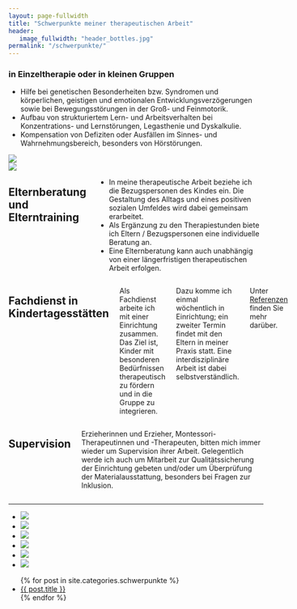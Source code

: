 ```yaml
---
layout: page-fullwidth
title: "Schwerpunkte meiner therapeutischen Arbeit"
header:
   image_fullwidth: "header_bottles.jpg"
permalink: "/schwerpunkte/"
---
```

<h3>in Einzeltherapie oder in kleinen Gruppen</h3>

<div class="row">
		<ul>
		<li> Hilfe bei genetischen Besonderheiten bzw.  Syndromen und körperlichen, geistigen und emotionalen Entwicklungsverzögerungen sowie bei Bewegungsstörungen in der Groß-  und Feinmotorik.</li>
		<li> Aufbau von strukturiertem Lern- und Arbeitsverhalten bei Konzentrations- und Lernstörungen, Legasthenie und Dyskalkulie.</li>
		<li> Kompensation von Defiziten oder Ausfällen im Sinnes- und Wahrnehmungsbereich, besonders von Hörstörungen.</li>
		</ul>
</div>

<div class="row">
<div class="large-2 columns"></div>
<div class="large-4 columns">
		<img class="imgcircle40" src="/images/cecilia1.jpg">
</div>
<div class="large-4 columns">
		<img class="imgcircle40" src="/images/cecilia2.jpg">
</div>
<div class="large-2 columns"></div>
</div>

<div class="row">
<div class="large-4 columns">
<h2>Elternberatung und Elterntraining</h2>
		<ul>
		<li>In meine therapeutische Arbeit beziehe ich die Bezugspersonen des Kindes ein. Die Gestaltung des Alltags und eines positiven sozialen Umfeldes wird dabei gemeinsam erarbeitet. </li>
		<li>Als Ergänzung zu den Therapiestunden biete ich Eltern / Bezugspersonen eine individuelle Beratung an. </li>
		<li>Eine Elternberatung kann auch unabhängig von einer längerfristigen therapeutischen Arbeit erfolgen. </li>
		</ul>
</div>
<div class="large-4 columns">
<h2>Fachdienst in Kindertagesstätten</h2>
<p>Als Fachdienst arbeite ich mit einer Einrichtung zusammen. Das Ziel ist, Kinder mit besonderen Bedürfnissen therapeutisch zu fördern und in die Gruppe zu integrieren. </p>
<p>Dazu komme ich einmal wöchentlich in Einrichtung; ein zweiter Termin findet mit den Eltern in meiner Praxis statt. Eine interdisziplinäre Arbeit ist dabei selbstverständlich.</p>
<p>Unter <a href="/qualifikation/referenzen/">Referenzen</a> finden Sie mehr darüber.</p>
</div>

<div class="large-4 columns">
<h2>Supervision</h2>
<p>Erzieherinnen und Erzieher, Montessori-Therapeutinnen und -Therapeuten, bitten mich immer wieder um Supervision ihrer Arbeit. Gelegentlich werde ich auch um Mitarbeit zur Qualitätssicherung der Einrichtung gebeten und/oder um Überprüfung der Materialausstattung, besonders bei Fragen zur Inklusion.</p>
</div>

</div>

<hr>
<ul class="clearing-thumbs small-block-grid-3" data-clearing>
  <li><a href="/images/boys.jpg"><img src="/images/boys-th.jpg"></a></li>
  <li><a href="/images/boys1.jpg"><img src="/images/boys1-th.jpg"></a></li>
  <li><a href="/images/elijah.jpg"><img src="/images/elijah-th.jpg"></a></li>
  <li><a href="/images/eltern.jpg"><img src="/images/eltern-th.jpg"></a></li>
  <li><a href="/images/elijah1.jpg"><img src="/images/elijah1-th.jpg"></a></li>
  <li><a href="/images/kaffee.jpg"><img src="/images/kaffee-th.jpg"></a></li>
</ul>

<ul>
    {% for post in site.categories.schwerpunkte %}
    <li><a href="{{ site.url }}{{ post.url }}">{{ post.title }}</a></li>
    {% endfor %}
</ul>